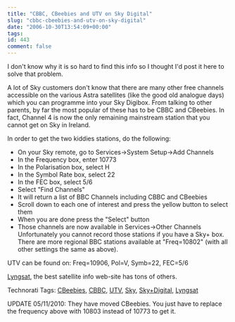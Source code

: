 ```yaml
---
title: "CBBC, CBeebies and UTV on Sky Digital"
slug: "cbbc-cbeebies-and-utv-on-sky-digital"
date: "2006-10-30T13:54:09+00:00"
tags:
id: 443
comment: false
---
```


I don't know why it is so hard to find this info so I thought I'd post it here to solve that problem.

A lot of Sky customers don't know that there are many other free channels accessible on the various Astra satellites (like the good old analogue days) which you can programme into your Sky Digibox. From talking to other parents, by far the most popular of these has to be CBBC and CBeebies. In fact, Channel 4 is now the only remaining mainstream station that you cannot get on Sky in Ireland.

In order to get the two kiddies stations, do the following:

*   On your Sky remote, go to Services-&gt;System Setup-&gt;Add Channels
*   In the Frequency box, enter 10773
*   In the Polarisation box, select H
*   In the Symbol Rate box, select 22
*   In the FEC box, select 5/6
*   Select "Find Channels"
*   It will return a list of BBC Channels including CBBC and CBeebies
*   Scroll down to each one of interest and press the yellow button to select them
*   When you are done press the "Select" button
*   Those channels are now available in Services-&gt;Other Channels
Unfortunately you cannot record those stations if you have a Sky+ box. There are more regional BBC stations available at "Freq=10802" (with all other settings the same as above).

UTV can be found on: Freq=10906, Pol=V, Symb=22, FEC=5/6

[Lyngsat](http://www.lyngsat.com/astra2d.html), the best satellite info web-site has tons of others.

<span class="technoratitag">Technorati Tags: [CBeebies](http://www.technorati.com/tags/CBeebies), [CBBC](http://www.technorati.com/tags/CBBC), [UTV](http://www.technorati.com/tags/UTV), [Sky](http://www.technorati.com/tags/Sky), [Sky+Digital](http://www.technorati.com/tags/Sky+Digital), [Lyngsat](http://www.technorati.com/tags/Lyngsat)</span>

<span class="technoratitag">UPDATE 05/11/2010: They have moved CBeebies. You just have to replace the frequency above with 10803 instead of 10773 to get it.</span>
